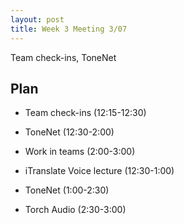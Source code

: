 ```yaml
---
layout: post
title: Week 3 Meeting 3/07
---
```

Team check-ins, ToneNet

## Plan

- Team check-ins (12:15-12:30)
- ToneNet (12:30-2:00)
- Work in teams (2:00-3:00)

- iTranslate Voice lecture (12:30-1:00)
- ToneNet (1:00-2:30)
- Torch Audio (2:30-3:00)


